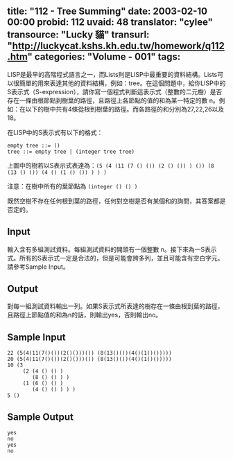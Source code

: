 title: "112 - Tree Summing"
date: 2003-02-10 00:00
probid: 112
uvaid: 48
translator: "cylee"
transource: "Lucky 貓"
transurl: "http://luckycat.kshs.kh.edu.tw/homework/q112.htm"
categories: "Volume - 001"
tags:
---

LISP是最早的高階程式語言之一，而Lists則是LISP中最重要的資料結構。Lists可以很簡單的用來表達其他的資料結構，例如：tree。在這個問題中，給你LISP中的S表示式（S-expression），請你寫一個程式判斷這表示式（整數的二元樹）是否存在一條由根節點到樹葉的路徑，且路徑上各節點的值的和為某一特定的數 n。例如：在以下的樹中共有4條從根到樹葉的路徑。而各路徑的和分別為27,22,26以及18。

在LISP中的S表示式有以下的格式：

	empty tree ::= ()
	tree ::= empty tree | (integer tree tree)

上圖中的樹若以S表示式表達為：`(5 (4 (11 (7 () ()) (2 () ()) ) ()) (8 (13 () ()) (4 () (1 () ()) ) ) )`

注意：在樹中所有的葉節點為 `(integer () () )`

既然空樹不存在任何根到葉的路徑，任何對空樹是否有某個和的詢問，其答案都是否定的。

<!-- more -->

## Input ##

輸入含有多組測試資料。每組測試資料的開頭有一個整數 n。接下來為一S表示式。所有的S表示式一定是合法的，但是可能會跨多列，並且可能含有空白字元。請參考Sample Input。

## Output ##

對每一組測試資料輸出一列。如果S表示式所表達的樹存在一條由根到葉的路徑，且路徑上節點值的和為n的話，則輸出yes，否則輸出no。

## Sample Input ##

	22 (5(4(11(7()())(2()()))()) (8(13()())(4()(1()()))))
	20 (5(4(11(7()())(2()()))()) (8(13()())(4()(1()()))))
	10 (3 
	     (2 (4 () () )
	        (8 () () ) )
	     (1 (6 () () )
	        (4 () () ) ) )
	5 ()

## Sample Output ##

	yes
	no
	yes
	no